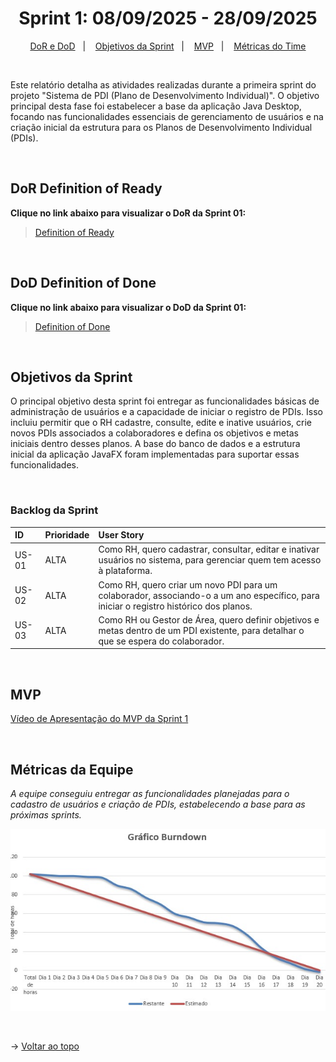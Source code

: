 <span id="topo">

<h1 align="center">Sprint 1: 08/09/2025 - 28/09/2025</h1>

<p align="center">
    <a href="#dor-dod">DoR e DoD</a> &nbsp; |&nbsp; &nbsp;
    <a href="#objetivos">Objetivos da Sprint</a> &nbsp; |&nbsp; &nbsp;
    <a href="#MVP">MVP</a> &nbsp; |&nbsp; &nbsp;
    <a href="#metricas">Métricas do Time</a>
</p>

<br>

Este relatório detalha as atividades realizadas durante a primeira sprint do projeto "Sistema de PDI (Plano de Desenvolvimento Individual)". O objetivo principal desta fase foi estabelecer a base da aplicação Java Desktop, focando nas funcionalidades essenciais de gerenciamento de usuários e na criação inicial da estrutura para os Planos de Desenvolvimento Individual (PDIs).

<br>

<span id="dor-dod">

## DoR Definition of Ready
**Clique no link abaixo para visualizar o DoR da Sprint 01:**
> [Definition of Ready](https://docs.google.com/document/d/1JypgD6klpmaMFWAlN-XvFfIDdT5w3FigAVdgb19mErk/edit?usp=sharing)

<br>

## DoD Definition of Done
**Clique no link abaixo para visualizar o DoD da Sprint 01:**
> [Definition of Done](https://docs.google.com/document/d/1XPf3VzQwvh62Na2uDACP2GVw0jecU-QrGtIdyGhpPGo/edit?usp=sharing)

<br>

<span id="objetivos">

## Objetivos da Sprint
O principal objetivo desta sprint foi entregar as funcionalidades básicas de administração de usuários e a capacidade de iniciar o registro de PDIs. Isso incluiu permitir que o RH cadastre, consulte, edite e inative usuários, crie novos PDIs associados a colaboradores e defina os objetivos e metas iniciais dentro desses planos. A base do banco de dados e a estrutura inicial da aplicação JavaFX foram implementadas para suportar essas funcionalidades.

<br>

### Backlog da Sprint

| ID    | Prioridade | User Story                                                                                                                              |
| :---- | :--------- | :-------------------------------------------------------------------------------------------------------------------------------------- |
| US-01 | ALTA       | Como RH, quero cadastrar, consultar, editar e inativar usuários no sistema, para gerenciar quem tem acesso à plataforma.                  |
| US-02 | ALTA       | Como RH, quero criar um novo PDI para um colaborador, associando-o a um ano específico, para iniciar o registro histórico dos planos. |
| US-03 | ALTA       | Como RH ou Gestor de Área, quero definir objetivos e metas dentro de um PDI existente, para detalhar o que se espera do colaborador.    |

<br>

<span id="MVP">

## MVP
[Vídeo de Apresentação do MVP da Sprint 1](https://youtu.be/JZE0d3_YgsM)

<br>

<span id="metricas">

## Métricas da Equipe
*A equipe conseguiu entregar as funcionalidades planejadas para o cadastro de usuários e criação de PDIs, estabelecendo a base para as próximas sprints.*

<div align="center">

![Burndown Chart Sprint 1](burndown_sprint1.jpg) </div>

<br>

→ [Voltar ao topo](#topo)